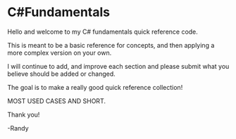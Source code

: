 # C#Fundamentals

Hello and welcome to my C# fundamentals quick reference code. 

This is meant to be a basic reference for concepts, and then applying a more complex version on your own.

I will continue to add, and improve each section and please submit what you believe should be added or changed. 

The goal is to make a really good quick reference collection!

MOST USED CASES AND SHORT. 

Thank you! 

-Randy 

